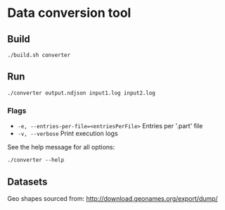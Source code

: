 # Data conversion tool

## Build

```shell
./build.sh converter
```

## Run

```shell
./converter output.ndjson input1.log input2.log
```

### Flags

* `-e, --entries-per-file=<entriesPerFile>` Entries per '.part' file
* `-v, --verbose` Print execution logs

See the help message for all options:

```shell
./converter --help
```

## Datasets

Geo shapes sourced from: http://download.geonames.org/export/dump/
